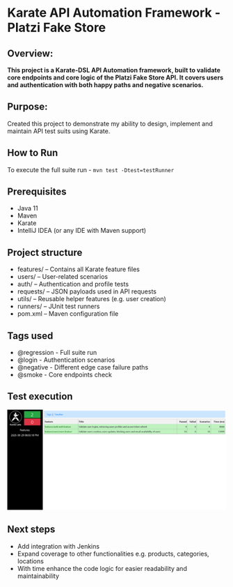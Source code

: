 # Karate API Automation  Framework - Platzi Fake Store

## Overview:
**This project is a Karate-DSL API Automation framework, built to validate 
core endpoints and core logic of the Platzi Fake Store API. It covers users and 
authentication with both happy paths and negative scenarios.**

## Purpose:
Created this project to demonstrate my ability to design, implement and maintain
API test suits using Karate.

## How to Run
To execute the full suite run - `mvn test -Dtest=testRunner`

## Prerequisites
- Java 11
- Maven 
- Karate
- IntelliJ IDEA (or any IDE with Maven support)

## Project structure
* features/ – Contains all Karate feature files
* users/ – User-related scenarios
* auth/ – Authentication and profile tests
* requests/ – JSON payloads used in API requests
* utils/ – Reusable helper features (e.g. user creation)
* runners/ – JUnit test runners
* pom.xml – Maven configuration file


## Tags used
- @regression - Full suite run
- @login - Authentication scenarios
- @negative - Different edge case failure paths
- @smoke - Core endpoints check

## Test execution
![Test Results](assets/tests-results.png)

## Next steps
- Add integration with Jenkins
- Expand coverage to other functionalities e.g. products, categories, locations
- With time enhance the code logic for easier readability and maintainability
